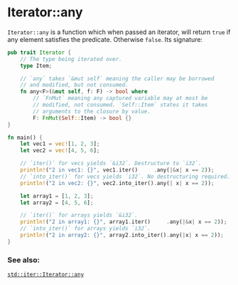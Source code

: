 # Iterator::any

`Iterator::any` is a function which when passed an iterator, will return
`true` if any element satisfies the predicate. Otherwise `false`. Its
signature:

```rust
pub trait Iterator {
    // The type being iterated over.
    type Item;

    // `any` takes `&mut self` meaning the caller may be borrowed
    // and modified, but not consumed.
    fn any<F>(&mut self, f: F) -> bool where
        // `FnMut` meaning any captured variable may at most be
        // modified, not consumed. `Self::Item` states it takes
        // arguments to the closure by value.
        F: FnMut(Self::Item) -> bool {}
}
```

```rust
fn main() {
    let vec1 = vec![1, 2, 3];
    let vec2 = vec![4, 5, 6];

    // `iter()` for vecs yields `&i32`. Destructure to `i32`.
    println!("2 in vec1: {}", vec1.iter()     .any(|&x| x == 2));
    // `into_iter()` for vecs yields `i32`. No destructuring required.
    println!("2 in vec2: {}", vec2.into_iter().any(| x| x == 2));

    let array1 = [1, 2, 3];
    let array2 = [4, 5, 6];

    // `iter()` for arrays yields `&i32`.
    println!("2 in array1: {}", array1.iter()     .any(|&x| x == 2));
    // `into_iter()` for arrays yields `i32`.
    println!("2 in array2: {}", array2.into_iter().any(|x| x == 2));
}
```

### See also:

[`std::iter::Iterator::any`][any]

[any]: https://doc.rust-lang.org/std/iter/trait.Iterator.html#method.any
